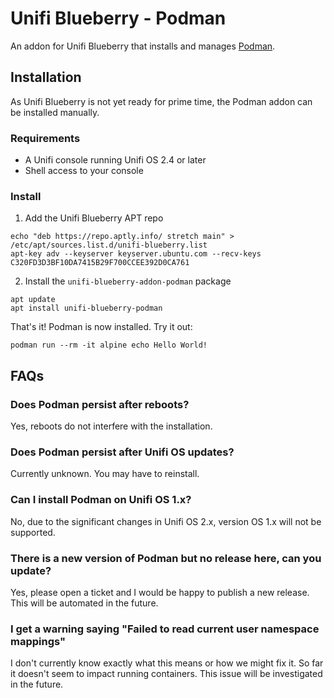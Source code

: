 # Unifi Blueberry - Podman

An addon for Unifi Blueberry that installs and manages [Podman](https://podman.io/).

## Installation

As Unifi Blueberry is not yet ready for prime time, the Podman addon can be installed manually.

### Requirements

* A Unifi console running Unifi OS 2.4 or later
* Shell access to your console

### Install

1. Add the Unifi Blueberry APT repo
```shell
echo "deb https://repo.aptly.info/ stretch main" > /etc/apt/sources.list.d/unifi-blueberry.list
apt-key adv --keyserver keyserver.ubuntu.com --recv-keys C320FD3D3BF10DA7415B29F700CCEE392D0CA761
```
2. Install the `unifi-blueberry-addon-podman` package
```shell
apt update
apt install unifi-blueberry-podman
```

That's it! Podman is now installed. Try it out:
```shell
podman run --rm -it alpine echo Hello World!
```

## FAQs

### Does Podman persist after reboots?

Yes, reboots do not interfere with the installation.

### Does Podman persist after Unifi OS updates?

Currently unknown. You may have to reinstall.

### Can I install Podman on Unifi OS 1.x?

No, due to the significant changes in Unifi OS 2.x, version OS 1.x will not be supported.

### There is a new version of Podman but no release here, can you update?

Yes, please open a ticket and I would be happy to publish a new release. This will be automated in the future.

### I get a warning saying "Failed to read current user namespace mappings"

I don't currently know exactly what this means or how we might fix it. So far it doesn't seem to impact running containers. This issue will be investigated in the future.
